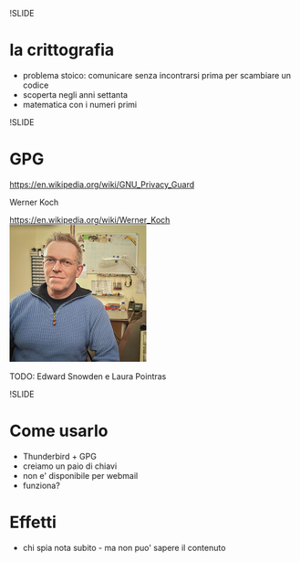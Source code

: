 !SLIDE

# la crittografia #

* problema stoico: comunicare senza incontrarsi prima per scambiare un codice
* scoperta negli anni settanta
* matematica con i numeri primi

!SLIDE

# GPG #

https://en.wikipedia.org/wiki/GNU_Privacy_Guard

Werner Koch

https://en.wikipedia.org/wiki/Werner_Koch
![Werner Koch](240px-Werner_Koch_Portrait_01.2015-2.jpg)

TODO: Edward Snowden e Laura Pointras

!SLIDE

# Come usarlo

* Thunderbird + GPG
* creiamo un paio di chiavi
* non e' disponibile per webmail
* funziona?

# Effetti #

* chi spia nota subito - ma non puo' sapere il contenuto

